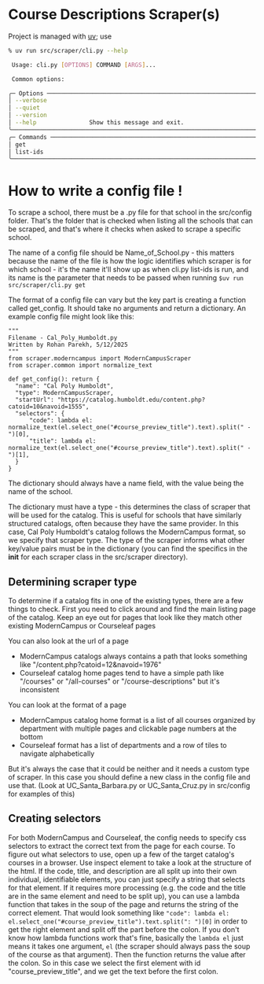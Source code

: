 # Course Descriptions Scraper(s)


Project is managed with [uv](https://docs.astral.sh/uv/); use

```sh
% uv run src/scraper/cli.py --help

 Usage: cli.py [OPTIONS] COMMAND [ARGS]...

 Common options:

╭─ Options ─────────────────────────────────────────────────────────────────────────────────╮
│ --verbose                                                                                 │
│ --quiet                                                                                   │
│ --version                                                                                 │
│ --help               Show this message and exit.                                          │
╰───────────────────────────────────────────────────────────────────────────────────────────╯
╭─ Commands ────────────────────────────────────────────────────────────────────────────────╮
│ get                                                                                       │
│ list-ids                                                                                  │
╰───────────────────────────────────────────────────────────────────────────────────────────╯
```


# How to write a config file !

To scrape a school, there must be a .py file for that school in the src/config folder. That's the folder that is checked when listing all the schools that can be scraped, and that's where it checks when asked to scrape a specific school.

The name of a config file should be Name_of_School.py - this matters because the name of the file is how the logic identifies which scraper is for which school - it's the name it'll show up as when cli.py list-ids is run, and its name is the parameter that needs to be passed when running `$uv run src/scraper/cli.py get`

The format of a config file can vary but the key part is creating a function called get_config. It should take no arguments and return a dictionary. An example config file might look like this:

```
"""
Filename - Cal_Poly_Humboldt.py
Written by Rohan Parekh, 5/12/2025
"""
from scraper.moderncampus import ModernCampusScraper
from scraper.common import normalize_text

def get_config(): return {
  "name": "Cal Poly Humboldt",
  "type": ModernCampusScraper,
  "startUrl": "https://catalog.humboldt.edu/content.php?catoid=10&navoid=1555",
  "selectors": {
      "code": lambda el: normalize_text(el.select_one("#course_preview_title").text).split(" - ")[0],
      "title": lambda el: normalize_text(el.select_one("#course_preview_title").text).split(" - ")[1],
  }
}
```

The dictionary should always have a name field, with the value being the name of the school.

The dictionary must have a type - this determines the class of scraper that will be used for the catalog. This is useful for schools that have similarly structured catalogs, often because they have the same provider. In this case, Cal Poly Humboldt's catalog follows the ModernCampus format, so we specify that scraper type. The type of the scraper informs what other key/value pairs must be in the dictionary (you can find the specifics in the __init__ for each scraper class in the src/scraper directory).

## Determining scraper type

To determine if a catalog fits in one of the existing types, there are a few things to check. First you need to click around and find the main listing page of the catalog. Keep an eye out for pages that look like they match other existing ModernCampus or Courseleaf pages

You can also look at the url of a page
- ModernCampus catalogs always contains a path that looks something like "/content.php?catoid=12&navoid=1976" 
- Courseleaf catalog home pages tend to have a simple path like "/courses" or "/all-courses" or "/course-descriptions" but it's inconsistent

You can look at the format of a page
- ModernCampus catalog home format is a list of all courses organized by department with multiple pages and clickable page numbers at the bottom
- Courseleaf format has a list of departments and a row of tiles to navigate alphabetically

But it's always the case that it could be neither and it needs a custom type of scraper. In this case you should define a new class in the config file and use that. (Look at UC_Santa_Barbara.py or UC_Santa_Cruz.py in src/config for examples of this)

## Creating selectors

For both ModernCampus and Courseleaf, the config needs to specify css selectors to extract the correct text from the page for each course. To figure out what selectors to use, open up a few of the target catalog's courses in a browser. Use inspect element to take a look at the structure of the html. If the code, title, and description are all split up into their own individual, identifiable elements, you can just specify a string that selects for that element. If it requires more processing (e.g. the code and the title are in the same element and need to be split up), you can use a lambda function that takes in the soup of the page and returns the string of the correct element. That would look something like `"code": lambda el: el.select_one("#course_preview_title").text.split(": ")[0]` in order to get the right element and split off the part before the colon. If you don't know how lambda functions work that's fine, basically the `lambda el` just means it takes one argument, `el` (the scraper should always pass the soup of the course as that argument). Then the function returns the value after the colon. So in this case we select the first element with id "course_preview_title", and we get the text before the first colon.

